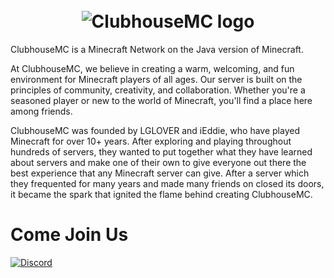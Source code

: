 <h1 align="center">
  <br>
  <img src="https://github.com/user-attachments/assets/e32f2df0-471b-4a84-ad33-77c8ef95c2f5" alt="ClubhouseMC logo">
  <br>
</h1>

ClubhouseMC is a Minecraft Network on the Java version of Minecraft.

At ClubhouseMC, we believe in creating a warm, welcoming, and fun environment for Minecraft  players of all ages. Our server is built on the principles of community, creativity, and collaboration. Whether you're a seasoned player or new to the world of Minecraft, you'll find a place here among friends. 

ClubhouseMC was founded by LGLOVER and iEddie, who have played Minecraft for over 10+ years. After exploring and playing throughout hundreds of servers, they wanted to put together what they have learned about servers and make one of their own to give everyone out there the best experience that any Minecraft server can give. After a server which they frequented for many years and made many friends on closed its doors, it became the spark that ignited the flame behind creating ClubhouseMC.




# Come Join Us

[![Discord](https://img.shields.io/discord/579117776392945675?color=98ff98&label=Discord&logo=Discord&logoColor=ffffff&style=for-the-badge&link=discord.clubhousemc.com)](http://discord.gg/axQy8tG)
